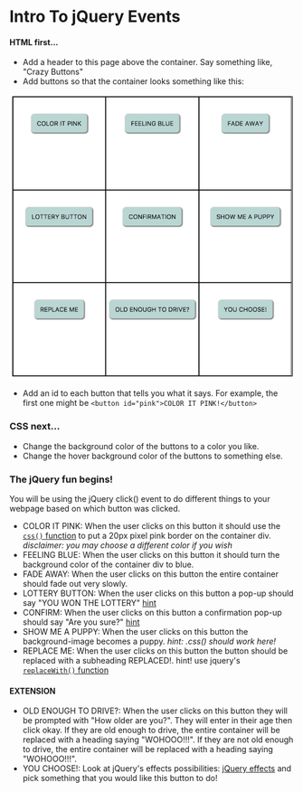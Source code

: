 # Intro To jQuery Events

#### HTML first...
* Add a header to this page above the container. Say something like, "Crazy Buttons"
* Add buttons so that the container looks something like this:

![example](images/screen.png)
* Add an id to each button that tells you what it says. For example, the first one might be `<button id="pink">COLOR IT PINK!</button>`


### CSS next...
* Change the background color of the buttons to a color you like.
* Change the hover background color of the buttons to something else.

### The jQuery fun begins!
You will be using the jQuery click() event to do different things to your webpage based on which button was clicked.
* COLOR IT PINK: When the user clicks on this button it should use the [`css()` function](https://www.w3schools.com/jquery/jquery_css.asp) to put a 20px pixel pink border on the container div.       *disclaimer: you may choose a different color if you wish*
* FEELING BLUE: When the user clicks on this button it should turn the background color of the container div to blue.
* FADE AWAY: When the user clicks on this button the entire container should fade out very slowly.
* LOTTERY BUTTON: When the user clicks on this button a pop-up should say "YOU WON THE LOTTERY" [hint](https://www.w3schools.com/jquery/tryit.asp?filename=tryjquery_event_click)
* CONFIRM: When the user clicks on this button a confirmation pop-up should say "Are you sure?" [hint](https://www.w3schools.com/jsref/met_win_confirm.asp)
* SHOW ME A PUPPY: When the user clicks on this button the background-image becomes a puppy. *hint: .css() should work here!*
* REPLACE ME: When the user clicks on this button the button should be replaced with a subheading REPLACED!. hint! use jquery's [`replaceWith()` function](http://api.jquery.com/replacewith/)


#### EXTENSION
* OLD ENOUGH TO DRIVE?: When the user clicks on this button they will be prompted with "How older are you?". They will enter in their age then click okay. If they are old enough to drive, the entire container will be replaced with a heading saying "WOHOOO!!!". If they are not old enough to drive, the entire container will be replaced with a heading saying "WOHOOO!!!".
* YOU CHOOSE!: Look at jQuery's effects possibilities: [jQuery effects](http://api.jquery.com/category/manipulation/) and pick something that you would like this button to do!